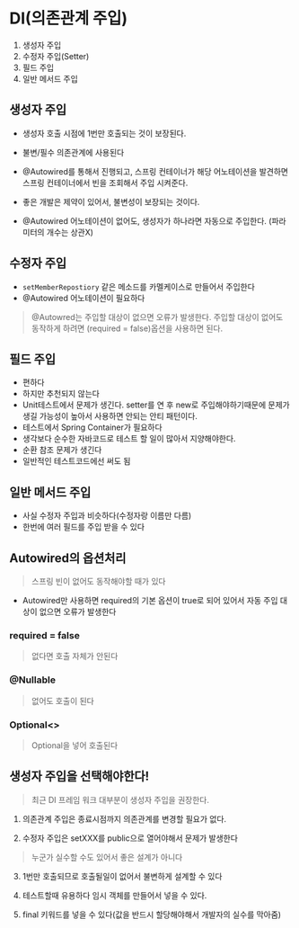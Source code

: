 # DI(의존관계 주입)

1. 생성자 주입
2. 수정자 주입(Setter)
3. 필드 주입
4. 일반 메서드 주입

## 생성자 주입

- 생성자 호출 시점에 1번만 호출되는 것이 보장된다.

- 불변/필수 의존관계에 사용된다

- @Autowired를 통해서 진행되고, 스프링 컨테이너가 해당 어노테이션을 발견하면 스프링 컨테이너에서 빈을 조회해서 주입 시켜준다.

- 좋은 개발은 제약이 있어서, 불변성이 보장되는 것이다.

- @Autowired 어노테이션이 없어도, 생성자가 하나라면 자동으로 주입한다. (파라미터의 개수는 상관X)


## 수정자 주입

- `setMemberRepostiory` 같은 메소드를 카멜케이스로 만들어서 주입한다
- @Autowired 어노테이션이 필요하다

> @Autowred는 주입할 대상이 없으면 오류가 발생한다. 주입할 대상이 없어도 동작하게 하려면 (required = false)옵션을 사용하면 된다.

## 필드 주입

- 편하다
- 하지만 추천되지 않는다
- Unit테스트에서 문제가 생긴다. setter를 연 후 new로 주입해야하기때문에 문제가 생길 가능성이 높아서 사용하면 안되는 안티 패턴이다.
- 테스트에서 Spring Container가 필요하다
- 생각보다 순수한 자바코드로 테스트 할 일이 많아서 지양해야한다.
- 순환 참조 문제가 생긴다
- 일반적인 테스트코드에선 써도 됨

## 일반 메서드 주입

- 사실 수정자 주입과 비슷하다(수정자랑 이름만 다름)
- 한번에 여러 필드를 주입 받을 수 있다

## Autowired의 옵션처리

> 스프링 빈이 없어도 동작해야할 때가 있다

- Autowired만 사용하면 required의 기본 옵션이 true로 되어 있어서 자동 주입 대상이 없으면 오류가 발생한다

### required = false

> 없다면 호출 자체가 안된다

### @Nullable

> 없어도 호출이 된다

### Optional<>

> Optional을 넣어 호출된다


## 생성자 주입을 선택해야한다! 

> 최근 DI 프레임 워크 대부분이 생성자 주입을 권장한다.

1. 의존관계 주입은 종료시점까지 의존관계를 변경할 필요가 없다.

2. 수정자 주입은 setXXX를 public으로 열어야해서 문제가 발생한다
> 누군가 실수할 수도 있어서 좋은 설계가 아니다

3. 1번만 호출되므로 호출될일이 없어서 불변하게 설계할 수 있다

4. 테스트할때 유용하다 임시 객체를 만들어서 넣을 수 있다.

5. final 키워드를 넣을 수 있다(값을 반드시 할당해야해서 개발자의 실수를 막아줌)